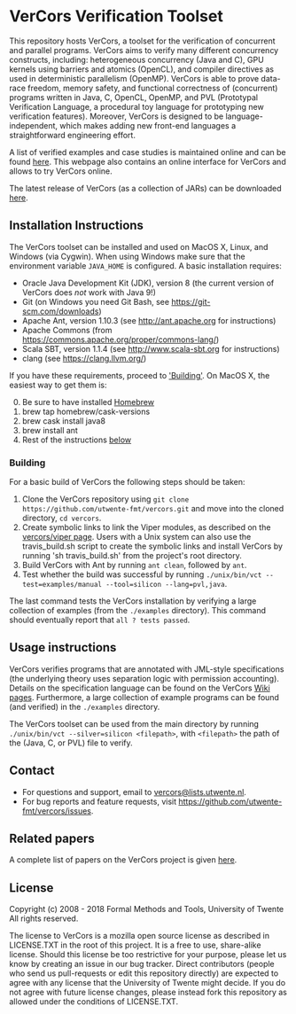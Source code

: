 VerCors Verification Toolset
=======

This repository hosts VerCors, a toolset for the verification of concurrent and parallel programs. VerCors aims to verify many different concurrency constructs, including: heterogeneous concurrency (Java and C), GPU kernels using barriers and atomics (OpenCL), and compiler directives as used in deterministic parallelism (OpenMP). VerCors is able to prove data-race freedom, memory safety, and functional correctness of (concurrent) programs written in Java, C, OpenCL, OpenMP, and PVL (Prototypal Verification Language, a procedural toy language for prototyping new verification features). Moreover, VerCors is designed to be language-independent, which makes adding new front-end languages a straightforward engineering effort.

A list of verified examples and case studies is maintained online and can be found [here](http://ctit-vm2.ewi.utwente.nl). This webpage also contains an online interface for VerCors and allows to try VerCors online.

The latest release of VerCors (as a collection of JARs) can be downloaded [here](https://surfdrive.surf.nl/files/index.php/s/ImxHX0lJyBRgd60).

Installation Instructions
-------------

The VerCors toolset can be installed and used on MacOS X, Linux, and Windows (via Cygwin). When using Windows make sure that the environment variable `JAVA_HOME` is configured. A basic installation requires:

- Oracle Java Development Kit (JDK), version 8 (the current version of VerCors does _not_ work with Java 9!)
- Git (on Windows you need Git Bash, see <https://git-scm.com/downloads>)
- Apache Ant, version 1.10.3 (see <http://ant.apache.org> for instructions)
- Apache Commons (from <https://commons.apache.org/proper/commons-lang/>)
- Scala SBT, version 1.1.4 (see <http://www.scala-sbt.org> for instructions)
- clang (see <https://clang.llvm.org/>)

If you have these requirements, proceed to ['Building'](#building). On MacOS X, the easiest way to get them is:

0. Be sure to have installed [Homebrew](https://brew.sh)
1. brew tap homebrew/cask-versions
2. brew cask install java8
3. brew install ant
4. Rest of the instructions [below](#building)


### Building

For a basic build of VerCors the following steps should be taken:

1. Clone the VerCors repository using `git clone https://github.com/utwente-fmt/vercors.git` and move into the cloned directory, `cd vercors`.
2. Create symbolic links to link the Viper modules, as described on the [vercors/viper page](https://github.com/utwente-fmt/vercors/tree/master/vercors/viper). Users with a Unix system can also use the travis_build.sh script to create the symbolic links and install VerCors by running 'sh travis_build.sh' from the project's root directory.
3. Build VerCors with Ant by running `ant clean`, followed by `ant`.
4. Test whether the build was successful by running `./unix/bin/vct --test=examples/manual --tool=silicon --lang=pvl,java`.

The last command tests the VerCors installation by verifying a large collection of examples (from the `./examples` directory). This command should eventually report that `all ? tests passed`.

Usage instructions
-------------

VerCors verifies programs that are annotated with JML-style specifications (the underlying theory uses separation logic with permission accounting). Details on the specification language can be found on the VerCors [Wiki pages](https://github.com/utwente-fmt/vercors/wiki). Furthermore, a large collection of example programs can be found (and verified) in the `./examples` directory.

The VerCors toolset can be used from the main directory by running `./unix/bin/vct --silver=silicon <filepath>`, with `<filepath>` the path of the (Java, C, or PVL) file to verify.

## Contact

- For questions and support, email to <vercors@lists.utwente.nl>.
- For bug reports and feature requests, visit <https://github.com/utwente-fmt/vercors/issues>.

## Related papers

A complete list of papers on the VerCors project is given [here](http://eprints.eemcs.utwente.nl/view/project/VerCors.html). 

## License

Copyright (c) 2008 - 2018 Formal Methods and Tools, University of Twente
All rights reserved.

The license to VerCors is a mozilla open source license as described in LICENSE.TXT in the root of this project. It is a free to use, share-alike license. Should this license be too restrictive for your purpose, please let us know by creating an issue in our bug tracker. Direct contributors (people who send us pull-requests or edit this repository directly) are expected to agree with any license that the University of Twente might decide. If you do not agree with future license changes, please instead fork this repository as allowed under the conditions of LICENSE.TXT.
